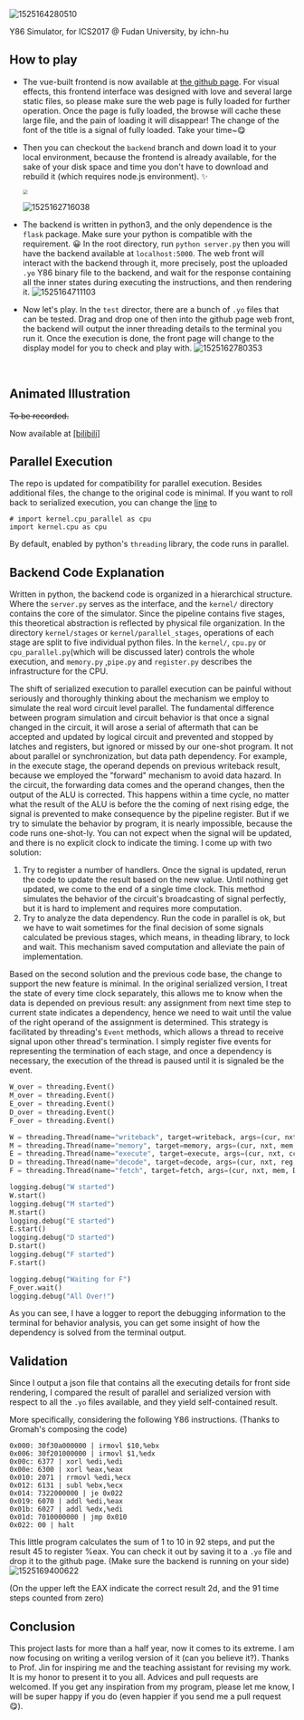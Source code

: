 ![1525164280510](README.assets/1525164280510.png)

Y86 Simulator, for ICS2017 @ Fudan University, by ichn-hu

## How to play

* The vue-built frontend is now available at [the github page](http://ichn-hu.github.io/Vue-Y86). For visual effects, this frontend interface was designed with love and several large static files, so please make sure the web page is fully loaded for further operation. Once the page is fully loaded, the browse will cache these large file, and the pain of loading it will disappear! The change of the font of the title is a signal of fully loaded. Take your time~😋

* Then you can checkout the `backend` branch and down load it to your local environment, because the frontend is already available, for the sake of your disk space and time you don't have to download and rebuild it (which requires node.js environment). ✨

  <img src="README.assets/1525161198611.png" style="zoom:50%">

  ![1525162716038](README.assets/1525162716038.png)


* The backend is written in python3, and the only dependence is the `flask` package. Make sure your python is compatible with the requirement. 😀 In the root directory, run `python server.py` then you will have the backend available at `localhost:5000`. The web front will interact with the backend through it, more precisely, post the uploaded `.yo` Y86 binary file to the backend, and wait for the response containing all the inner states during executing the instructions, and then rendering it.
  ![1525164711103](README.assets/1525164711103.png)

* Now let's play. In the `test` director, there are a bunch of `.yo` files that can be tested. Drag and drop one of then into the github page web front, the backend will output the inner threading details to the terminal you run it. Once the execution is done, the front page will change to the display model for you to check and play with.
  ![1525162780353](README.assets/1525162780353.png)

  ​

## Animated Illustration

<del>To be recorded.</del>

Now available at [[bilibili]](2233)

## Parallel Execution

The repo is updated for compatibility for parallel execution. Besides additional files, the change to the original code is minimal. If you want to roll back to serialized execution, you can change the [line](https://github.com/ichn-hu/Vue-Y86/blob/ff2d6df3671773c90bda74158f23aac216cbe1c8/backend/kernel/runner.py#L2) to

```pytho
# import kernel.cpu_parallel as cpu
import kernel.cpu as cpu
```

By default, enabled by python's `threading` library, the code runs in parallel.

## Backend Code Explanation

Written in python, the backend code is organized in a hierarchical structure. Where the `server.py` serves as the interface, and the `kernel/` directory contains the core of the simulator. Since the pipeline contains five stages, this theoretical abstraction is reflected by physical file organization. In the directory `kernel/stages` or `kernel/parallel_stages`, operations of each stage are split to five individual python files. In the `kernel/`, `cpu.py` or `cpu_parallel.py`(which will be discussed later) controls the whole execution, and `memory.py` ,`pipe.py` and `register.py` describes the infrastructure for the CPU.

The shift of serialized execution to parallel execution can be painful without seriously and thoroughly thinking about the mechanism we employ to simulate the real word circuit level parallel. The fundamental difference between program simulation and circuit behavior is that once a signal changed in the circuit, it will arose a serial of aftermath that can be accepted and updated by logical circuit and prevented and stopped by latches and registers, but ignored or missed by our one-shot program. It not about parallel or synchronization, but data path dependency. For example, in the execute stage, the operand depends on previous writeback result, because we employed the "forward" mechanism to avoid data hazard. In the circuit, the forwarding data comes and the operand changes, then the output of the ALU is corrected. This happens within a time cycle, no matter what the result of the ALU is before the the coming of next rising edge, the signal is prevented to make consequence by the pipeline register. But if we try to simulate the behavior by program, it is nearly impossible, because the code runs one-shot-ly. You can not expect when the signal will be updated, and there is no explicit clock to indicate the timing. I come up with two solution:

1. Try to register a number of handlers. Once the signal is updated, rerun the code to update the result based on the new value. Until nothing get updated, we come to the end of a single time clock. This method simulates the behavior of the circuit's broadcasting of signal perfectly, but it is hard to implement and requires more computation.
2. Try to analyze the data dependency. Run the code in parallel is ok, but we have to wait sometimes for the final decision of some signals calculated be previous stages, which means, in theading library, to lock and wait. This mechanism saved computation and alleviate the pain of implementation.

Based on the second solution and the previous code base, the change to support the new feature is minimal. In the original serialized version, I treat the state of every time clock separately, this allows me to know when the data is depended on previous result: any assignment from next time step to current state indicates a dependency, hence we need to wait until the value of the right operand of the assignment is determined. This strategy is facilitated by threading's `Event` methods, which allows a thread to receive signal upon other thread's termination. I simply register five events for representing the termination of each stage, and once a dependency is necessary, the execution of the thread is paused until it is signaled be the event.

```python
W_over = threading.Event()
M_over = threading.Event()
E_over = threading.Event()
D_over = threading.Event()
F_over = threading.Event()

W = threading.Thread(name="writeback", target=writeback, args=(cur, nxt, reg, ss, W_over, logging))
M = threading.Thread(name="memory", target=memory, args=(cur, nxt, mem, W_over, M_over, logging))
E = threading.Thread(name="execute", target=execute, args=(cur, nxt, cc, M_over, E_over, logging))
D = threading.Thread(name="decode", target=decode, args=(cur, nxt, reg, E_over, D_over, logging))
F = threading.Thread(name="fetch", target=fetch, args=(cur, nxt, mem, D_over, F_over, logging))

logging.debug("W started")
W.start()
logging.debug("M started")
M.start()
logging.debug("E started")
E.start()
logging.debug("D started")
D.start()
logging.debug("F started")
F.start()

logging.debug("Waiting for F")
F_over.wait()
logging.debug("All Over!")
```

As you can see, I have a logger to report the debugging information to the terminal for behavior analysis, you can get some insight of how the dependency is solved from the terminal output.



## Validation

Since I output a json file that contains all the executing details for front side rendering, I compared the result of parallel and serialized version with respect to all the `.yo` files available, and they yield self-contained result.

More specifically, considering the following Y86 instructions. (Thanks to Gromah's composing the code)

```
0x000: 30f30a000000 | irmovl $10,%ebx
0x006: 30f201000000 | irmovl $1,%edx
0x00c: 6377 | xorl %edi,%edi
0x00e: 6300 | xorl %eax,%eax
0x010: 2071 | rrmovl %edi,%ecx
0x012: 6131 | subl %ebx,%ecx
0x014: 7322000000 | je 0x022
0x019: 6070 | addl %edi,%eax
0x01b: 6027 | addl %edx,%edi
0x01d: 7010000000 | jmp 0x010
0x022: 00 | halt
```

 This little program calculates the sum of 1 to 10 in 92 steps, and put the result 45 to register %eax. You can check it out by saving it to a `.yo` file and drop it to the github page. (Make sure the backend is running on your side)![1525169400622](README.assets/1525169400622.png)

(On the upper left the EAX indicate the correct result 2d, and the 91 time steps counted from zero)

## Conclusion

This project lasts for more than a half year, now it comes to its extreme. I am now focusing on writing a verilog version of it (can you believe it?). Thanks to Prof. Jin for inspiring me and the teaching assistant for revising my work. It is my honor to present it to you all. Advices and pull requests are welcomed. If you get any inspiration from my program, please let me know, I will be super happy if you do (even happier if you send me a pull request 😋).